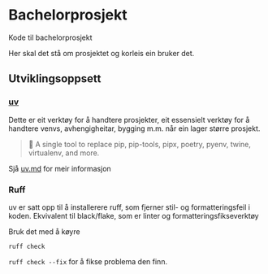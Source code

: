 # Bachelorprosjekt
Kode til bachelorprosjekt

Her skal det stå om prosjektet og korleis ein bruker det. 

## Utviklingsoppsett

### [uv](https://docs.astral.sh/uv/)

Dette er eit verktøy for å handtere prosjekter, eit essensielt verktøy for å handtere venvs, avhengigheitar, bygging m.m. når ein lager større prosjekt.

> 🚀 A single tool to replace pip, pip-tools, pipx, poetry, pyenv, twine, virtualenv, and more.

Sjå [uv.md](docs/uv.md) for meir informasjon



### Ruff

uv er satt opp til å installerere ruff, som fjerner stil- og formatteringsfeil i koden.
Ekvivalent til black/flake, som er linter og formatteringsfikseverktøy

Bruk det med å køyre

`ruff check`

`ruff check --fix` for å fikse problema den finn. 